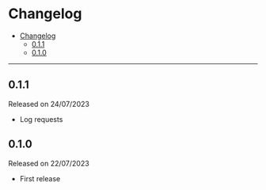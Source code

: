 # Changelog

- [Changelog](#changelog)
  - [0.1.1](#011)
  - [0.1.0](#010)

---

## 0.1.1

Released on 24/07/2023

- Log requests

## 0.1.0

Released on 22/07/2023

- First release
